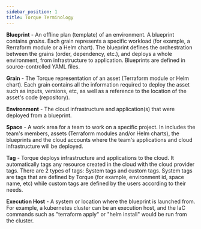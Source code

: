 ```yaml
---
sidebar_position: 1
title: Torque Terminology
---
```


**Blueprint** - An offline plan (template) of an environment. A blueprint contains *grains*. Each grain represents a specific workload (for example, a Rerraform module or a Helm chart). The blueprint defines the orchestration between the grains (order, dependency, etc.), and deploys a whole environment, from infrastructure to application. Blueprints are defined in source-controlled YAML files.

**Grain** - The Torque representation of an asset (Terraform module or Helm chart). Each grain contains all the information required to deploy the asset such as inputs, versions, etc, as well as a reference to the location of the asset's code (repository).

**Environment** - The cloud infrastructure and application(s) that were deployed from a blueprint.

**Space** - A work area for a team to work on a specific project. In includes the team's members, assets (Terraform modules and/or Helm charts), the blueprints and the cloud accounts where the team's applications and cloud infrastructure will be deployed. 

**Tag** - Torque deploys infrastructure and applications to the cloud. It automatically tags any resource created in the cloud with the cloud provider tags. There are 2 types of tags: System tags and custom tags. System tags are tags that are defined by Torque (for example, environment id, space name, etc) while custom tags are defined by the users according to their needs. 

**Execution Host** - A system or location where the blueprint is launched from. For example, a kubernetes cluster can be an execution host, and the IaC commands such as "terraform apply" or "helm install" would be run from the cluster.